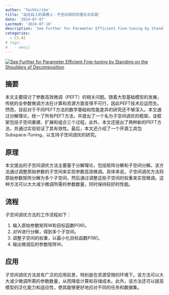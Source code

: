 ```yaml
---
author: 'TechScribe'
title: '站在巨人的肩膀上：子空间调优的理论与实践'
date: '2024-07-07'
Lastmod: '2024-07-10'
description: 'See Further for Parameter Efficient Fine-tuning by Standing on the Shoulders of Decomposition'
categories:
  - CS.AI
# tags:
#   - emoji
---
```


[![See Further for Parameter Efficient Fine-tuning by Standing on the Shoulders of Decomposition](https://arxiv-research-1301205113.cos.ap-guangzhou.myqcloud.com/images/2407.05417v1.pdf_0.jpg)](https://arxiv.org/abs/2407.05417v1)

## 摘要

本文主要探讨了参数高效微调（PEFT）的相关问题。随着大型基础模型的发展，传统的全参数微调方法在计算和资源方面变得不可行，因此PEFT技术应运而生。然而，目前对于不同PEFT方法的数学基础和性能差异的研究还不够深入。本文通过分解理论，统一了所有PEFT方法，并提出了一个名为子空间调优的框架。该框架包括子空间重建、扩展和组合三个过程。此外，本文还提出了两种新的PEFT方法，并通过实验验证了其有效性。最后，本文还介绍了一个开源工具包Subspace-Tuning，以支持子空间调优的研究。<!--more-->

## 原理

本文提出的子空间调优方法主要基于分解理论，包括矩阵分解和子空间分解。该方法通过调整原始参数的子空间来实现参数高效微调。具体来说，子空间调优方法将原始参数矩阵分解为多个子空间，然后通过调整这些子空间的权重来实现微调。这种方法可以大大减少微调所需的参数数量，同时保持较好的性能。

## 流程

子空间调优方法的工作流程如下：
1. 输入原始参数矩阵W和目标函数P(W)。
2. 对W进行分解，得到多个子空间。
3. 调整子空间的权重，以最小化目标函数P(W)。
4. 输出微调后的参数矩阵W。

## 应用

子空间调优方法具有广泛的应用前景，特别是在资源受限的环境下。该方法可以大大减少微调所需的参数数量，从而降低计算和存储成本。此外，该方法还可以提高模型的泛化能力和适应性，使其能够更好地应对不同的任务和数据集。